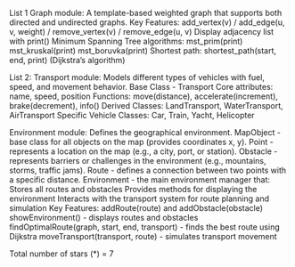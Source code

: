 List 1
Graph module:
A template-based weighted graph that supports both directed and undirected graphs.
Key Features:
add_vertex(v) / add_edge(u, v, weight) / remove_vertex(v) / remove_edge(u, v)
Display adjacency list with print()
Minimum Spanning Tree algorithms:
mst_prim(print)
mst_kruskal(print)
mst_boruvka(print)
Shortest path:
shortest_path(start, end, print) (Dijkstra’s algorithm)

List 2:
Transport module:
Models different types of vehicles with fuel, speed, and movement behavior.
Base Class - Transport
Core attributes: name, speed, position
Functions: move(distance), accelerate(increment), brake(decrement), info()
Derived Classes: LandTransport, WaterTransport, AirTransport 
Specific Vehicle Classes: Car, Train, Yacht, Helicopter

Environment module:
Defines the geographical environment.
MapObject - base class for all objects on the map (provides coordinates x, y).
Point - represents a location on the map (e.g., a city, port, or station).
Obstacle - represents barriers or challenges in the environment (e.g., mountains, storms, traffic jams).
Route - defines a connection between two points with a specific distance.
Environment - the main environment manager that:
Stores all routes and obstacles
Provides methods for displaying the environment
Interacts with the transport system for route planning and simulation
Key Features:
addRoute(route) and addObstacle(obstacle)
showEnvironment() - displays routes and obstacles
findOptimalRoute(graph, start, end, transport) - finds the best route using Dijkstra
moveTransport(transport, route) - simulates transport movement

Total number of stars (*) = 7
